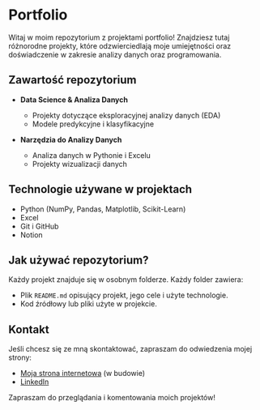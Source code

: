 # Portfolio

Witaj w moim repozytorium z projektami portfolio! Znajdziesz tutaj różnorodne projekty, które odzwierciedlają moje umiejętności oraz doświadczenie w zakresie analizy danych oraz programowania.

## Zawartość repozytorium

- **Data Science & Analiza Danych**
  - Projekty dotyczące eksploracyjnej analizy danych (EDA)
  - Modele predykcyjne i klasyfikacyjne

- **Narzędzia do Analizy Danych**
  - Analiza danych w Pythonie i Excelu
  - Projekty wizualizacji danych

## Technologie używane w projektach

- Python (NumPy, Pandas, Matplotlib, Scikit-Learn)
- Excel
- Git i GitHub
- Notion

## Jak używać repozytorium?

Każdy projekt znajduje się w osobnym folderze. Każdy folder zawiera:
- Plik `README.md` opisujący projekt, jego cele i użyte technologie.
- Kod źródłowy lub pliki użyte w projekcie.

## Kontakt

Jeśli chcesz się ze mną skontaktować, zapraszam do odwiedzenia mojej strony:
- [Moja strona internetowa](https://kacperbator.pl/) (w budowie)
- [LinkedIn](https://www.linkedin.com/in/kacper-bator-8a3899241/)

Zapraszam do przeglądania i komentowania moich projektów!
